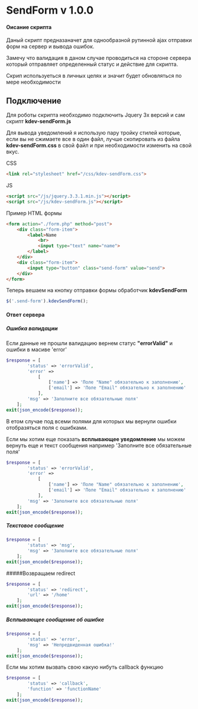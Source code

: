 #  SendForm v 1.0.0
#### Оисание скрипта
Даный скрипт предназаначет для однообразной рутинной ajax отправки форм на сервер и вывода ошибок.

Замечу что валидация в даном случае проводиться на стороне сервера который отправляет определенный статус и действие для скрипта.

Скрип используеться в личных целях и значит будет обновляться по мере необходимости

## Подключение

Для роботы скрипта необходимо подключить Jquery 3х версий и сам скрипт **kdev-sendForm.js**

Для вывода уведомлений я использую пару тройку стилей которые, если вы не сжимаете все в один файл, лучше скопировать из файла **kdev-sendForm.css** в свой файл и при необходимости изменить на свой вкус.

CSS

```html
<link rel="stylesheet" href="/css/kdev-sendForm.css">
```

JS

```html
<script src="/js/jquery.3.3.1.min.js"></script>
<script src="/js/kdev-sendForm.js"></script>
```

Пример HTML формы

```html
<form action="./form.php" method="post">
    <div class="form-item">
        <label>Name
            <br>
            <input type="text" name="name">
        </label>
    </div>
    <div class="form-item">
        <input type="button" class="send-form" value="send">
    </div>
</form>
```

Теперь вешаем на кнопку отправки формы обработчик **kdevSendForm**

```javascript
$('.send-form').kdevSendForm();
```

#### Ответ сервера
##### Ошибка валидации
Если данные не прошли валидацию вернем статус **"errorValid"** и ошибки в масиве 'error'

```php
$response = [
        'status' => 'errorValid',
        'error' =>
            [
                ['name'] => 'Поле "Name" обязательно к заполнению',
                ['email'] => 'Поле "Email" обязательно к заполнению'
            ],
        'msg' => 'Заполните все обязательные поля'
    ];
exit(json_encode($response));
```
В етом случае под всеми полями для которых мы вернули ошибки отобразяться поля с ошибками.

Если мы хотим еще показать **всплывающее уведомление** мы можем вернуть еще и текст сообщения например 'Заполните все обязательные поля'

```php
$response = [
        'status' => 'errorValid',
        'error' =>
            [
                ['name'] => 'Поле "Name" обязательно к заполнению',
                ['email'] => 'Поле "Email" обязательно к заполнению'
            ],
        'msg' => 'Заполните все обязательные поля'
    ];
exit(json_encode($response));
```
##### Текстовое сообщение

```php
$response = [
        'status' => 'msg',
        'msg' => 'Заполните все обязательные поля'
    ];
exit(json_encode($response));
```
    

#####Возвращаем redirect

```php
$response = [
        'status' => 'redirect',
        'url' => '/home'
    ];
exit(json_encode($response));
```
##### Всплывающее сообщение об ошибке

```php
$response = [
        'status' => 'error',
        'msg' => 'Непредвиденная ошибка!'
    ];
exit(json_encode($response));
```
Если мы хотим вызвать свою какую нибуть callback функцию

```php
$response = [
        'status' => 'callback',
        'function' => 'functionName'
    ];
exit(json_encode($response));
```
